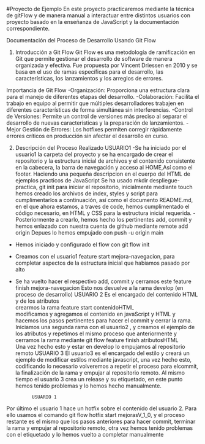 #Proyecto de Ejemplo
En este proyecto practicaremos mediante la técnica de gitFlow
y de manera manual a interactuar entre distintos usuarios con
proyecto basado en la enseñanza de JavaScript y la documentación
correspondiente.

Documentación del Proceso de Desarrollo Usando Git Flow

1. Introducción a Git Flow
   Git Flow es una metodología de ramificación en Git que permite gestionar el desarrollo de software de manera organizada y efectiva. Fue propuesta por Vincent Driessen en 2010 y se basa en el uso de ramas específicas para el desarrollo, las características, los lanzamientos y los arreglos de errores.

Importancia de Git Flow
-Organización: Proporciona una estructura clara para el manejo de diferentes etapas del desarrollo.
-Colaboración: Facilita el trabajo en equipo al permitir que múltiples desarrolladores trabajen en diferentes características de forma simultánea sin interferencias.
-Control de Versiones: Permite un control de versiones más preciso al separar el desarrollo de nuevas características y la preparación de lanzamientos.
-Mejor Gestión de Errores: Los hotfixes permiten corregir rápidamente errores críticos en producción sin afectar el desarrollo en curso.

2. Descripción del Proceso Realizado
         USUARIO1
   -Se ha iniciado por el usuario1 la carpeta del proyecto y se ha encargado de crear el repositorio y la estructura inicial de archivos y el contenido consistente en la cabecera, la barra de navegación y acceso al HOME,Así como el footer. Haciendo una pequeña descripcion en el cuerpo del HTML de ejemplos practicos de JavaScript
   Se ha usado mkdir despliegue-practica, git init para iniciar el repositorio, inicialmente mediante touch hemos creado los archivos de index, styles y script para cumplimentarlos a continuación, así como el documento README.md, en el que ahora estamos, a traves de code, hemos cumplimentado el código necesario, en HTML y CSS para la estructura inicial requerida.
   -Posteriormente a crearlo, hemos hecho los pertinentes add, commit y hemos enlazado con nuestra cuenta de github mediante remote add origin
   Depues lo hemos empujado con push -u origin main

- Hemos iniciado y configurado el flow con git flow init
- Creamos con el usuario1 feature start mejora-navegacion, para completar aspectos de la estructura inicial que habiamos pasado por alto
- Se ha vuelto hacer el respectivo add, commit y cerramos este feature finish mejora-navegacion
Esto nos devuelve a la rama develop (en proceso de desarrollo)
        USUARIO 2
Es el encargado del contenido HTML y de los atributos  
crearmos la rama feature start contenidoHTML   
modificamos y agregamos el contenido en javaScript y HTML
y hacemos los pasos pertinentes para hacer el commit y cerrar la rama.
Iniciamos una segunda rama con el usuario2 , y creamos el ejemplo de los atributos y repetimos el mismo proceso que anteriormente y cerramos la rama mediante git flow feature finish atributosHTML  
Una vez hecho esto y estar en develop lo empujamos al repositorio remoto 
       USUARIO 3
El usuario3 es el encargado del estilo y creará un ejemplo de modificar estilos mediante javascript, una vez hecho esto, codificando lo necesario volveremos a repetir el proceso para elcommit, la finalización de la rama y empujar al repositorio remoto.
Al mismo tiempo el usuario 3 crea un release y su etiquetado, en este punto hemos tenido problemas y lo hemos hecho manualmente.

            USUARIO 1
Por último el usuario 1 hace un hotfix sobre el contenido del usuario 2. Para ello usamos el comando  git flow hotfix start mejorasV_1_0, y el proceso restante es el mismo que los pasos anteriores para hacer commit, terminar la rama y empujar al repositorio remoto, otra vez hemos tenido problemas con el etiquetado y lo hemos vuelto a completar manualmente